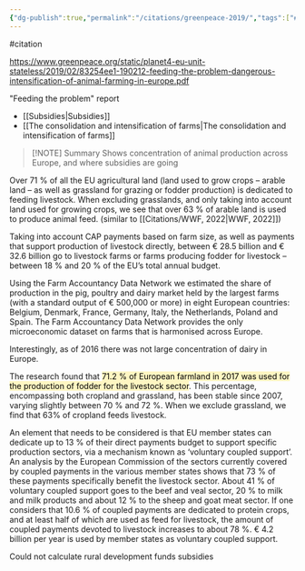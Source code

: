 ```yaml
---
{"dg-publish":true,"permalink":"/citations/greenpeace-2019/","tags":["#animal_feed","#citation"],"created":"2025-10-23T17:42:45.259+01:00","updated":"2025-10-23T19:18:51.110+01:00"}
---
```


#citation 

https://www.greenpeace.org/static/planet4-eu-unit-stateless/2019/02/83254ee1-190212-feeding-the-problem-dangerous-intensification-of-animal-farming-in-europe.pdf

"Feeding the problem" report

- [[Subsidies\|Subsidies]]
- [[The consolidation and intensification of farms\|The consolidation and intensification of farms]]

> [!NOTE] Summary
> Shows concentration of animal production across Europe, and where subsidies are going

Over 71 % of all the EU agricultural land (land used to grow crops – arable land – as well as grassland for grazing or fodder production) is dedicated to feeding livestock. When excluding grasslands, and only taking into account land used for growing crops, we see that over 63 % of arable land is used to produce animal feed. (similar to [[Citations/WWF, 2022\|WWF, 2022]])

Taking into account CAP payments based on farm size, as well as payments that support production of livestock directly, between € 28.5 billion and € 32.6 billion go to livestock farms or farms producing fodder for livestock – between 18 % and 20 % of the EU’s total annual budget.

Using the Farm Accountancy Data Network we estimated the share of production in the pig, poultry and dairy market held by the largest farms (with a standard output of € 500,000 or more) in eight European countries: Belgium, Denmark, France, Germany, Italy, the Netherlands, Poland and Spain. The Farm Accountancy Data Network provides the only microeconomic dataset on farms that is harmonised across Europe.

Interestingly, as of 2016 there was not large concentration of dairy in Europe.

The research found that <mark style="background: #FFF3A3A6;">71.2 % of European farmland in 2017 was used for the production of fodder for the livestock sector</mark>. This percentage, encompassing both cropland and grassland, has been stable since 2007, varying slightly between 70 % and 72 %. When we exclude grassland, we find that 63% of cropland feeds livestock.

An element that needs to be considered is that EU member states can dedicate up to 13 % of their direct payments budget to support specific production sectors, via a mechanism known as ‘voluntary coupled support’. An analysis by the European Commission of the sectors currently covered by coupled payments in the various member states shows that 73 % of these payments specifically benefit the livestock sector. About 41 % of voluntary coupled support goes to the beef and veal sector, 20 % to milk and milk products and about 12 % to the sheep and goat meat sector. If one considers that 10.6 % of coupled payments are dedicated to protein crops, and at least half of which are used as feed for livestock, the amount of coupled payments devoted to livestock increases to about 78 %. € 4.2 billion per year is used by member states as voluntary coupled support.

Could not calculate rural development funds subsidies